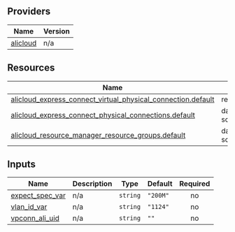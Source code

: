 <!-- BEGIN_TF_DOCS -->
## Providers

| Name | Version |
|------|---------|
| <a name="provider_alicloud"></a> [alicloud](#provider\_alicloud) | n/a |

## Resources

| Name | Type |
|------|------|
| [alicloud_express_connect_virtual_physical_connection.default](https://registry.terraform.io/providers/hashicorp/alicloud/latest/docs/resources/express_connect_virtual_physical_connection) | resource |
| [alicloud_express_connect_physical_connections.default](https://registry.terraform.io/providers/hashicorp/alicloud/latest/docs/data-sources/express_connect_physical_connections) | data source |
| [alicloud_resource_manager_resource_groups.default](https://registry.terraform.io/providers/hashicorp/alicloud/latest/docs/data-sources/resource_manager_resource_groups) | data source |

## Inputs

| Name | Description | Type | Default | Required |
|------|-------------|------|---------|:--------:|
| <a name="input_expect_spec_var"></a> [expect\_spec\_var](#input\_expect\_spec\_var) | n/a | `string` | `"200M"` | no |
| <a name="input_vlan_id_var"></a> [vlan\_id\_var](#input\_vlan\_id\_var) | n/a | `string` | `"1124"` | no |
| <a name="input_vpconn_ali_uid"></a> [vpconn\_ali\_uid](#input\_vpconn\_ali\_uid) | n/a | `string` | `""` | no |
<!-- END_TF_DOCS -->    